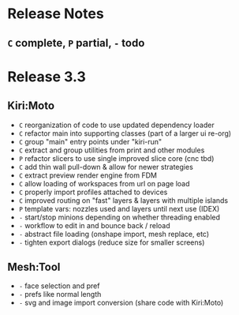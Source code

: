 # Release Notes

## `C` complete, `P` partial, `-` todo

# Release 3.3

## Kiri:Moto

* `C` reorganization of code to use updated dependency loader
* `C` refactor main into supporting classes (part of a larger ui re-org)
* `C` group "main" entry points under "kiri-run"
* `C` extract and group utilities from print and other modules
* `P` refactor slicers to use single improved slice core (cnc tbd)
* `C` add thin wall pull-down & allow for newer strategies
* `C` extract preview render engine from FDM
* `C` allow loading of workspaces from url on page load
* `C` properly import profiles attached to devices
* `C` improved routing on "fast" layers & layers with multiple islands
* `P` template vars: nozzles used and layers until next use (IDEX)
* `-` start/stop minions depending on whether threading enabled
* `-` workflow to edit in and bounce back / reload
* `-` abstract file loading (onshape import, mesh replace, etc)
* `-` tighten export dialogs (reduce size for smaller screens)

## Mesh:Tool

* `-` face selection and pref
* `-` prefs like normal length
* `-` svg and image import conversion (share code with Kiri:Moto)
